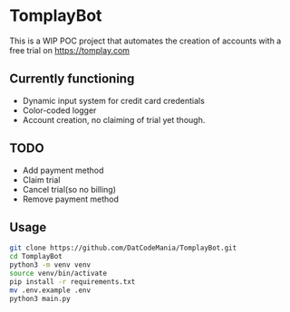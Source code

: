 # TomplayBot

This is a WIP POC project that automates the creation of accounts with a free trial on https://tomplay.com

## Currently functioning
- Dynamic input system for credit card credentials
- Color-coded logger
- Account creation, no claiming of trial yet though.

## TODO
- Add payment method
- Claim trial
- Cancel trial(so no billing)
- Remove payment method

## Usage

```sh
git clone https://github.com/DatCodeMania/TomplayBot.git
cd TomplayBot
python3 -m venv venv
source venv/bin/activate
pip install -r requirements.txt
mv .env.example .env
python3 main.py
```
